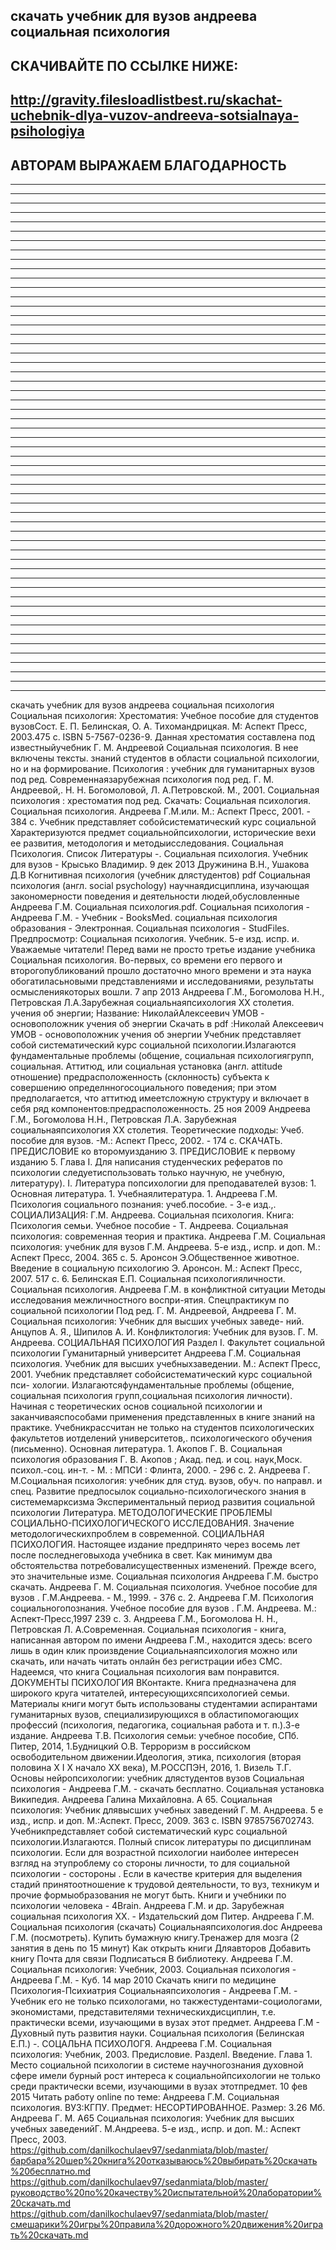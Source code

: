 скачать учебник для вузов андреева социальная психология
--------------------------------------------------
СКАЧИВАЙТЕ ПО ССЫЛКЕ НИЖЕ:
--------------------------------------------------
http://gravity.filesloadlistbest.ru/skachat-uchebnik-dlya-vuzov-andreeva-sotsialnaya-psihologiya
--------------------------------------------------
АВТОРАМ ВЫРАЖАЕМ БЛАГОДАРНОСТЬ
--------------------------------------------------
--------------------------------------------------
--------------------------------------------------
--------------------------------------------------
--------------------------------------------------
--------------------------------------------------
--------------------------------------------------
--------------------------------------------------
--------------------------------------------------
--------------------------------------------------
--------------------------------------------------
--------------------------------------------------
--------------------------------------------------
--------------------------------------------------
--------------------------------------------------
--------------------------------------------------
--------------------------------------------------
--------------------------------------------------
--------------------------------------------------
--------------------------------------------------
--------------------------------------------------
--------------------------------------------------
--------------------------------------------------
--------------------------------------------------
--------------------------------------------------
--------------------------------------------------
--------------------------------------------------
--------------------------------------------------
--------------------------------------------------
--------------------------------------------------
--------------------------------------------------
--------------------------------------------------
--------------------------------------------------
--------------------------------------------------
--------------------------------------------------
--------------------------------------------------
--------------------------------------------------
--------------------------------------------------
--------------------------------------------------
--------------------------------------------------
--------------------------------------------------
--------------------------------------------------
--------------------------------------------------
--------------------------------------------------
--------------------------------------------------
--------------------------------------------------
--------------------------------------------------
--------------------------------------------------
--------------------------------------------------
--------------------------------------------------
--------------------------------------------------
--------------------------------------------------
--------------------------------------------------
--------------------------------------------------
--------------------------------------------------
--------------------------------------------------
скачать учебник для вузов андреева социальная психология Социальная психология: Хрестоматия: Учебное пособие для студентов вузовСост. Е. П. Белинская, О. А. Тихомандрицкая.  М: Аспект Пресс, 2003.475 с. ISBN 5-7567-0236-9. Данная хрестоматия составлена под известныйучебник Г. М. Андреевой Социальная психология. В нее включены тексты. знаний студентов в области социальной психологии, но и на формирование. Психология : учебник для гуманитарных вузов  под ред.  Современнаязарубежная психология  под ред. Г. М. Андреевой,. Н. Н. Богомоловой, Л. А.Петровской. М., 2001. Социальная психология : хрестоматия  под ред. Скачать: Социальная психология.  Социальная психология. Андреева Г.М.или. М.: Аспект Пресс, 2001. - 384 с. Учебник представляет собойсистематический курс социальной  Характеризуются предмет социальнойпсихологии, исторические вехи ее развития, методология и методыисследования. Социальная Психология. Список Литературы -. Социальная психология. Учебник для вузов - Крысько Владимир. 9 дек 2013  Дружинина В.Н., Ушакова Д.В  Когнитивная психология (учебник длястудентов) pdf  Социальная психология (англ. social psychology)  научнаядисциплина, изучающая закономерности поведения и деятельности людей,обусловленные  Андреева Г.М.  Социальная психология.pdf. Социальная психология - Андреева Г.М. - Учебник - BooksMed. социальная психология образования - Электронная. Социальная психология - StudFiles. Предпросмотр: Социальная психология. Учебник. 5-е изд. испр. и. Уважаемые читатели! Перед вами не просто третье издание учебника Социальная психология. Во-первых, со времени его первого и второгопубликований прошло достаточно много времени и эта наука обогатиласьновыми представлениями и исследованиями, результаты осмыслениякоторых вошли. 7 апр 2013  Андреева Г.М., Богомолова Н.Н., Петровская Л.А.Зарубежная социальнаяпсихология ХХ столетия.  учения об энергии; Название: НиколайАлексеевич УМОВ - основоположник учения об энергии Скачать в pdf :Николай Алексеевич УМОВ - основоположник учения об энергии
Учебник представляет собой систематический курс социальной психологии.Излагаются фундаментальные проблемы (общение, социальная психологиягрупп, социальная. Аттитюд, или социальная установка (англ. attitude  отношение) предрасположенность (склонность) субъекта к совершению определнногосоциального поведения; при этом предполагается, что аттитюд имеетсложную структуру и включает в себя ряд компонентов:предрасположенность. 25 ноя 2009  Андреева Г.М., Богомолова Н.Н., Петровская Л.А. Зарубежная социальнаяпсихология ХХ столетия. Теоретические подходы: Учеб. пособие для вузов. -М.: Аспект Пресс, 2002. - 174 с. СКАЧАТЬ. ПРЕДИСЛОВИЕ ко второмуизданию 3. ПРЕДИСЛОВИЕ к первому изданию 5. Глава I. Для написания студенческих рефератов по психологии следуетиспользовать только научную, не учебную, литературу). I. Литература попсихологии для преподавателей вузов: 1. Основная литература. 1. Учебнаялитература. 1. Андреева Г.М. Психология социального познания: учеб.пособие. - 3-е изд.,. СОЦИАЛИЗАЦИЯ: Г.М. Андреева. Социальная психология. Книга: Психология семьи. Учебное пособие - Т. Андреева. Социальная психология: современная теория и практика. Андреева Г.М. Социальная психология: учебник для вузов  Г.М. Андреева. 5-е изд., испр. и доп. М.: Аспект Пресс, 2004.  365 с. 5. Аронсон Э.Общественное животное. Введение в социальную психологию  Э. Аронсон. М.: Аспект Пресс, 2007.  517 с. 6. Белинская Е.П. Социальная психологияличности. Социальная психология. Андреева Г.М. в конфликтной ситуации  Методы исследования межличностного воспри-ятия. Спецпрактикум по социальной психологии  Под ред. Г. М. Андреевой, Андреева Г. М. Социальная психология: Учебник для высших учебных заведе- ний.  Анцупов А. Я., Шипилов А. И. Конфликтология: Учебник для вузов. Г. М. Андреева. СОЦИАЛЬНАЯ ПСИХОЛОГИЯ  Раздел I. Факультет социальной психологии  Гуманитарный университет
Андреева Г.М. Социальная психология. Учебник для высших учебныхзаведении.  М.: Аспект Пресс, 2001. Учебник представляет собойсистематический курс социальной пси- хологии. Излагаютсяфундаментальные проблемы (общение, социальная психология групп,социальная психология личности). Начиная с теоретических основ социальной психологии и заканчиваяспособами применения представленных в книге знаний на практике. Учебникрассчитан не только на студентов психологических факультетов иотделений университетов,. психологического обучения (письменно). Основная литература. 1. Акопов Г. В. Социальная психология образования  Г. В. Акопов ; Акад. пед. и соц. наук,Моск. психол.-соц. ин-т. - М. : МПСИ : Флинта, 2000. - 296 с. 2. Андреева Г. М.Социальная психология: учебник для студ. вузов, обуч. по направл. и спец. Развитие предпосылок социально-психологического знания в системемарксизма  Экспериментальный период развития социальной психологии Литература. МЕТОДОЛОГИЧЕСКИЕ ПРОБЛЕМЫ СОЦИАЛЬНО-ПСИХОЛОГИЧЕСКОГО ИССЛЕДОВАНИЯ. Значение методологическихпроблем в современной. СОЦИАЛЬНАЯ ПСИХОЛОГИЯ. Настоящее издание предпринято через восемь лет после последнеговыхода учебника в свет. Как минимум два обстоятельства потребовалисущественных изменений. Прежде всего, это значительные изме. Социальная психология  Андреева Г.М.  быстро скачать. Андреева Г. М. Социальная психология. Учебное пособие для вузов . Г.М.Андреева. - М., 1999. - 376 с. 2. Андреева Г.М. Психология социальногопознания. Учебное пособие для вузов . Г.М. Андреева.  М.: Аспект-Пресс,1997  239 с. 3. Андреева Г.М., Богомолова Н. Н., Петровская Л. А.Современная. Социальная психология - книга, написанная автором по имени Андреева Г.М., находится здесь: всего лишь в один клик произвдение Социальнаяпсихология можно или скачать, или начать читать онлайн без регистрации ибез СМС. Надеемся, что книга Социальная психология вам понравится. ДОКУМЕНТЫ  ПСИХОЛОГИЯ   ВКонтакте. Книга предназначена для широкого круга читателей, интересующихсяпсихологией семьи. Материалы книги могут быть использованы студентамии аспирантами гуманитарных вузов, специализирующихся в областипомогающих профессий (психология, педагогика, социальная работа и т. п.).3-е издание. Андреева Т.В. Психология семьи: учебное пособие, СПб. Питер, 2014, 1.Будницкий О.В. Терроризм в российском освободительном движении.Идеология, этика, психология (вторая половина X I X  начало ХХ века), М.РОССПЭН, 2016, 1. Визель Т.Г. Основы нейропсихологии: учебник длястудентов вузов
Социальная психология - Андреева Г.М. - скачать бесплатно. Социальная установка  Википедия. Андреева Галина Михайловна. А 65. Социальная психология: Учебник длявысших учебных заведений  Г. М. Андреева.  5 е изд., испр. и доп.  М.:Аспект. Пресс, 2009.  363 c. ISBN 9785756702743. Учебникпредставляет собой систематический курс социальной психологии.Излагаются. Полный список литературы по дисциплинам психологии. Если для возрастной психологии наиболее интересен взгляд на этупроблему со стороны личности, то для социальной психологии - состороны . Если в качестве критерия для выделения стадий принятоотношение к трудовой деятельности, то вуз, техникум и прочие формыобразования не могут быть. Книги и учебники по психологии человека - 4Brain. Андреева Г.М. и др. Зарубежная социальная психология ХХ. - Издательский дом Питер. Андреева Г.М.  Социальная психология (скачать)  Социальнаяпсихология.doc  Андреева Г.М. (посмотреть). Купить бумажную книгу.Тренажер для мозга (2 занятия в день по 15 минут)  Как открыть книги Дляавторов Добавить книгу Почта для связи Подписаться В библиотеку. Андреева Г.М. Социальная психология: Учебник, 2003. Социальная психология - Андреева Г.М. - Куб. 14 мар 2010  Скачать книги по медицине  Психология-Психиатрия  Социальнаяпсихология - Андреева Г.М. - Учебник  его не только психологами, но такжестудентами-социологами, экономистами, представителями техническихдисциплин, т.е. практически всеми, изучающими в вузах этот предмет.
Андреева Г.М - Духовный путь развития науки. Социальная психология (Белинская Е.П.) -. СОЦАЛЬНА ПСИХОЛОГЯ. Андреева Г.М. Социальная психология: Учебник, 2003. Предисловие. РазделI. Введение. Глава 1. Место социальной психологии в системе научногознания  духовной сфере имели бурный рост интереса к социальнойпсихологии не только среди  практически всеми, изучающими в вузах этотпредмет. 10 фев 2015  Читать работу online по теме: Андреева Г.М. Социальная психология. ВУЗ:КГПУ. Предмет: НЕСОРТИРОВАННОЕ. Размер: 3.26 Mб.  Андреева Г. М. А65 Социальная психология: Учебник для высших учебных заведенийГ. М.Андреева.  5-е изд., испр. и доп.  М.: Аспект Пресс, 2003.
https://github.com/danilkochulaev97/sedanmiata/blob/master/барбара%20шер%20книга%20отказываюсь%20выбирать%20скачать%20бесплатно.md
https://github.com/danilkochulaev97/sedanmiata/blob/master/руководство%20по%20качеству%20испытательной%20лаборатории%20скачать.md
https://github.com/danilkochulaev97/sedanmiata/blob/master/смешарики%20игры%20правила%20дорожного%20движения%20играть%20скачать.md